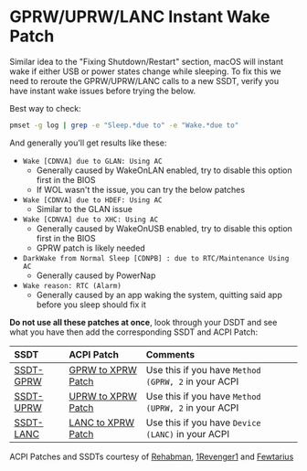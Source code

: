 # GPRW/UPRW/LANC Instant Wake Patch

Similar idea to the "Fixing Shutdown/Restart" section, macOS will instant wake if either USB or power states change while sleeping. To fix this we need to reroute the GPRW/UPRW/LANC calls to a new SSDT, verify you have instant wake issues before trying the below.

Best way to check:

```sh
pmset -g log | grep -e "Sleep.*due to" -e "Wake.*due to"
```

And generally you'll get results like these:

* `Wake [CDNVA] due to GLAN: Using AC`
  * Generally caused by WakeOnLAN enabled, try to disable this option first in the BIOS
  * If WOL wasn't the issue, you can try the below patches
* `Wake [CDNVA] due to HDEF: Using AC`
  * Similar to the GLAN issue
* `Wake [CDNVA] due to XHC: Using AC`
  * Generally caused by WakeOnUSB enabled, try to disable this option first in the BIOS
  * GPRW patch is likely needed
* `DarkWake from Normal Sleep [CDNPB] : due to RTC/Maintenance Using AC`
  * Generally caused by PowerNap
* `Wake reason: RTC (Alarm)`
  * Generally caused by an app waking the system, quitting said app before you sleep should fix it

**Do not use all these patches at once**, look through your DSDT and see what you have then add the corresponding SSDT and ACPI Patch:

| SSDT | ACPI Patch | Comments |
| :--- | :--- | :--- |
| [SSDT-GPRW](https://github.com/dortania/OpenCore-Post-Install/blob/master/extra-files/SSDT-GPRW.aml) | [GPRW to XPRW Patch](https://github.com/dortania/OpenCore-Post-Install/blob/master/extra-files/GPRW-Patch.plist) | Use this if you have `Method (GPRW, 2` in your ACPI |
| [SSDT-UPRW](https://github.com/dortania/OpenCore-Post-Install/blob/master/extra-files/SSDT-UPRW.aml) | [UPRW to XPRW Patch](https://github.com/dortania/OpenCore-Post-Install/blob/master/extra-files/UPRW-Patch.plist) | Use this if you have `Method (UPRW, 2` in your ACPI |
| [SSDT-LANC](https://github.com/dortania/OpenCore-Post-Install/blob/master/extra-files/SSDT-LANC.aml) | [LANC to XPRW Patch](https://github.com/dortania/OpenCore-Post-Install/blob/master/extra-files/LANC-Patch.plist) | Use this if you have  `Device (LANC)` in your ACPI |

ACPI Patches and SSDTs courtesy of [Rehabman](https://www.tonymacx86.com/threads/guide-using-clover-to-hotpatch-acpi.200137/), [1Revenger1](https://github.com/1Revenger1) and [Fewtarius](https://github.com/dortania/laptop-guide)
